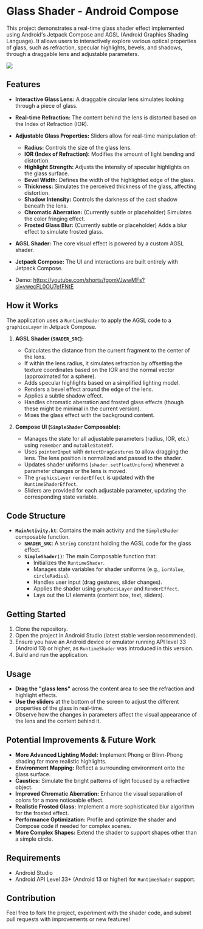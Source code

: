 # Glass Shader - Android Compose

This project demonstrates a real-time glass shader effect implemented using Android's Jetpack Compose and AGSL (Android Graphics Shading Language). It allows users to interactively explore various optical properties of glass, such as refraction, specular highlights, bevels, and shadows, through a draggable lens and adjustable parameters.

<img src="https://abduzeedo.com/sites/default/files/styles/max_2600x2600/public/originals/hero_glass-shader.jpg.webp?itok=1szeDzJs"/>

## Features

*   **Interactive Glass Lens:** A draggable circular lens simulates looking through a piece of glass.
*   **Real-time Refraction:** The content behind the lens is distorted based on the Index of Refraction (IOR).
*   **Adjustable Glass Properties:** Sliders allow for real-time manipulation of:
    *   **Radius:** Controls the size of the glass lens.
    *   **IOR (Index of Refraction):** Modifies the amount of light bending and distortion.
    *   **Highlight Strength:** Adjusts the intensity of specular highlights on the glass surface.
    *   **Bevel Width:** Defines the width of the highlighted edge of the glass.
    *   **Thickness:** Simulates the perceived thickness of the glass, affecting distortion.
    *   **Shadow Intensity:** Controls the darkness of the cast shadow beneath the lens.
    *   **Chromatic Aberration:** (Currently subtle or placeholder) Simulates the color fringing effect.
    *   **Frosted Glass Blur:** (Currently subtle or placeholder) Adds a blur effect to simulate frosted glass.
*   **AGSL Shader:** The core visual effect is powered by a custom AGSL shader.
*   **Jetpack Compose:** The UI and interactions are built entirely with Jetpack Compose.

*   Demo: https://youtube.com/shorts/fgomVJwwMFs?si=vwecFL0OU7efFNtE

## How it Works

The application uses a `RuntimeShader` to apply the AGSL code to a `graphicsLayer` in Jetpack Compose.

1.  **AGSL Shader (`SHADER_SRC`):**
    *   Calculates the distance from the current fragment to the center of the lens.
    *   If within the lens radius, it simulates refraction by offsetting the texture coordinates based on the IOR and the normal vector (approximated for a sphere).
    *   Adds specular highlights based on a simplified lighting model.
    *   Renders a bevel effect around the edge of the lens.
    *   Applies a subtle shadow effect.
    *   Handles chromatic aberration and frosted glass effects (though these might be minimal in the current version).
    *   Mixes the glass effect with the background content.

2.  **Compose UI (`SimpleShader` Composable):**
    *   Manages the state for all adjustable parameters (radius, IOR, etc.) using `remember` and `mutableStateOf`.
    *   Uses `pointerInput` with `detectDragGestures` to allow dragging the lens. The lens position is normalized and passed to the shader.
    *   Updates shader uniforms (`shader.setFloatUniform`) whenever a parameter changes or the lens is moved.
    *   The `graphicsLayer` `renderEffect` is updated with the `RuntimeShaderEffect`.
    *   Sliders are provided for each adjustable parameter, updating the corresponding state variable.

## Code Structure

*   **`MainActivity.kt`**: Contains the main activity and the `SimpleShader` composable function.
    *   **`SHADER_SRC`**: A `String` constant holding the AGSL code for the glass effect.
    *   **`SimpleShader()`**: The main Composable function that:
        *   Initializes the `RuntimeShader`.
        *   Manages state variables for shader uniforms (e.g., `iorValue`, `circleRadius`).
        *   Handles user input (drag gestures, slider changes).
        *   Applies the shader using `graphicsLayer` and `RenderEffect`.
        *   Lays out the UI elements (content box, text, sliders).

## Getting Started

1.  Clone the repository.
2.  Open the project in Android Studio (latest stable version recommended).
3.  Ensure you have an Android device or emulator running API level 33 (Android 13) or higher, as `RuntimeShader` was introduced in this version.
4.  Build and run the application.

## Usage

*   **Drag the "glass lens"** across the content area to see the refraction and highlight effects.
*   **Use the sliders** at the bottom of the screen to adjust the different properties of the glass in real-time.
*   Observe how the changes in parameters affect the visual appearance of the lens and the content behind it.

## Potential Improvements & Future Work

*   **More Advanced Lighting Model:** Implement Phong or Blinn-Phong shading for more realistic highlights.
*   **Environment Mapping:** Reflect a surrounding environment onto the glass surface.
*   **Caustics:** Simulate the bright patterns of light focused by a refractive object.
*   **Improved Chromatic Aberration:** Enhance the visual separation of colors for a more noticeable effect.
*   **Realistic Frosted Glass:** Implement a more sophisticated blur algorithm for the frosted effect.
*   **Performance Optimization:** Profile and optimize the shader and Compose code if needed for complex scenes.
*   **More Complex Shapes:** Extend the shader to support shapes other than a simple circle.

## Requirements

*   Android Studio
*   Android API Level 33+ (Android 13 or higher) for `RuntimeShader` support.

## Contribution

Feel free to fork the project, experiment with the shader code, and submit pull requests with improvements or new features!
